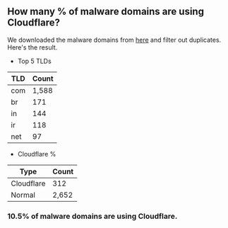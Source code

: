 ## How many % of malware domains are using Cloudflare?


We downloaded the malware domains from [here](https://urlhaus.abuse.ch) and filter out duplicates.
Here's the result.


[//]: # (start replacement)


- Top 5 TLDs

| TLD | Count |
| --- | --- |
| com | 1,588 |
| br | 171 |
| in | 144 |
| ir | 118 |
| net | 97 |


- Cloudflare %

| Type | Count |
| --- | --- |
| Cloudflare | 312 |
| Normal | 2,652 |


### 10.5% of malware domains are using Cloudflare.
